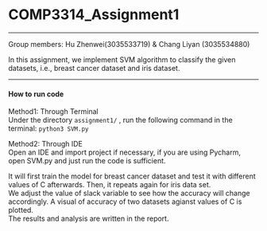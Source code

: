 # COMP3314_Assignment1
***
Group members: Hu Zhenwei(3035533719) & Chang Liyan (3035534880)

In this assignment, we implement SVM algorithm to classify the given datasets, i.e., breast cancer dataset and iris dataset.
***
#### How to run code <br>

Method1: Through Terminal <br>
Under the directory ```assignment1/``` , run the following command in the terminal:
``` python3 SVM.py ```

Method2: Through IDE <br>
Open an IDE and import project if necessary, if you are using Pycharm, open SVM.py and just run the code is sufficient.

It will first train the model for breast cancer dataset and test it with different values of C afterwards. Then, it repeats again for iris data set.  
We adjust the value of slack variable to see how the accuracy will change accordingly. A visual of accuracy of two datasets agianst values of C is plotted.  
The results and analysis are written in the report.
